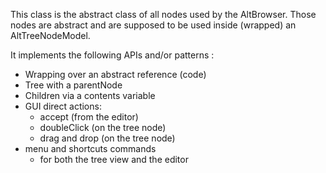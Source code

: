 This class is the abstract class of all nodes used by the AltBrowser. Those nodes are abstract and are supposed to be used inside (wrapped) an AltTreeNodeModel.

It implements the following APIs and/or patterns :
- Wrapping over an abstract reference (code)
- Tree with a parentNode
- Children via a contents variable
- GUI direct actions:
	- accept (from the editor)
	- doubleClick (on the tree node)
	- drag and drop (on the tree node)
- menu and shortcuts commands
	- for both the tree view and the editor
